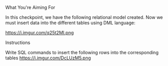 What You're Aiming For

In this checkpoint, we have the following relational model created. Now we must insert data into the different tables using DML language:

https://i.imgur.com/q25t2MI.png

Instructions

Write SQL commands to insert the following rows into the corresponding tables https://i.imgur.com/DcLUzM5.png
